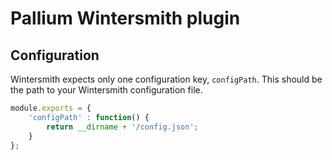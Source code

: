 # Pallium Wintersmith plugin

## Configuration

Wintersmith expects only one configuration key, `configPath`. This should be the path to your Wintersmith configuration file.

```javascript
module.exports = {
    'configPath' : function() {
        return __dirname + '/config.json';
    }
};
```

